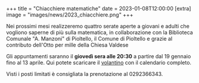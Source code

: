 +++
title = "Chiacchiere matematiche"
date = 2023-01-08T12:00:00
[extra]
image = "images/news/2023_chiacchiere.png"
+++

Nei prossimi mesi realizzeremo quattro serate aperte a giovani e adulti che vogliono saperne di più sulla matematica, in collaborazione con la Biblioteca Comunale "A. Manzoni" di Pioltello, il Comune di Pioltello e grazie al contributo dell'Otto per mille della Chiesa Valdese 

Gli appuntamenti saranno il **giovedì sera alle 20:30** a partire dal 19 gennaio fino al 13 aprile.
Qui potete scaricare il [volantino][1] con il calendario completo.

Visti i posti limitati è consigliata la prenotazione al 0292366343.

[1]: /volantini/2023_chiacchiere_matematiche.pdf
